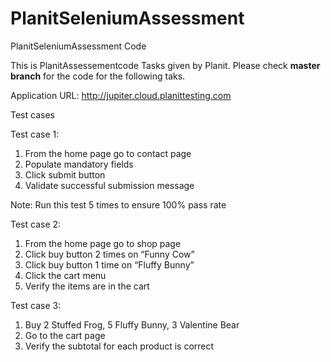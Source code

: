 # PlanitSeleniumAssessment
PlanitSeleniumAssessment Code

This is PlanitAssessementcode Tasks given by Planit.
Please check **master branch** for the code for the following taks.

Application URL: http://jupiter.cloud.planittesting.com

Test cases


Test case 1:

1.	From the home page go to contact page
2.	Populate mandatory fields
3.	Click submit button
4.	Validate successful submission message

Note: Run this test 5 times to ensure 100% pass rate

Test case 2:

1.	From the home page go to shop page
2.	Click buy button 2 times on “Funny Cow”
3.	Click buy button 1 time on “Fluffy Bunny”
4.	Click the cart menu
5.	Verify the items are in the cart


Test case 3: 


1.	Buy 2 Stuffed Frog, 5 Fluffy Bunny, 3 Valentine Bear
2.	Go to the cart page
3.	Verify the subtotal for each product is correct


